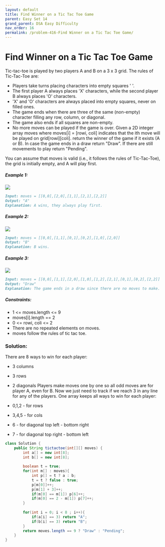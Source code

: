```yaml
---
layout: default
title: Find Winner on a Tic Tac Toe Game
parent: Easy Set 14
grand_parent: DSA Easy Difficulty
nav_order: 16
permalink: /problem-416-Find Winner on a Tic Tac Toe Game/
---
```

# Find Winner on a Tic Tac Toe Game
Tic-tac-toe is played by two players A and B on a 3 x 3 grid. The rules of Tic-Tac-Toe are:

* Players take turns placing characters into empty squares ' '.
* The first player A always places 'X' characters, while the second player B always places 'O' characters.
* 'X' and 'O' characters are always placed into empty squares, never on filled ones.
* The game ends when there are three of the same (non-empty) character filling any row, column, or diagonal.
* The game also ends if all squares are non-empty.
* No more moves can be played if the game is over.
Given a 2D integer array moves where moves[i] = [rowi, coli] indicates that the ith move will be played on grid[rowi][coli]. return the winner of the game if it exists (A or B). In case the game ends in a draw return "Draw". If there are still movements to play return "Pending".

You can assume that moves is valid (i.e., it follows the rules of Tic-Tac-Toe), the grid is initially empty, and A will play first.

##### Example 1:
![](../../assets/images/ds/xo1-grid.jpeg)
```markdown
Input: moves = [[0,0],[2,0],[1,1],[2,1],[2,2]]
Output: "A"
Explanation: A wins, they always play first.
```
##### Example 2:
![](../../assets/images/ds/xo2-grid.jpeg![img.png](img.png))
```markdown
Input: moves = [[0,0],[1,1],[0,1],[0,2],[1,0],[2,0]]
Output: "B"
Explanation: B wins.
```
##### Example 3:
![](../../assets/images/ds/xo3-grid.jpeg)
```markdown
Input: moves = [[0,0],[1,1],[2,0],[1,0],[1,2],[2,1],[0,1],[0,2],[2,2]]
Output: "Draw"
Explanation: The game ends in a draw since there are no moves to make.
```
##### Constraints:
* 1 <= moves.length <= 9
* moves[i].length == 2
* 0 <= rowi, coli <= 2
* There are no repeated elements on moves.
* moves follow the rules of tic tac toe.

### Solution:
There are 8 ways to win for each player:

* 3 columns
* 3 rows
* 2 diagonals
Players make moves one by one so all odd moves are for player A, even for B.
Now we just need to track if we reach 3 in any line for any of the players.
One array keeps all ways to win for each player:

* 0,1,2 - for rows
* 3,4,5 - for cols
* 6 - for diagonal top left - bottom right
* 7 - for diagonal top right - bottom left

```java
class Solution {
    public String tictactoe(int[][] moves) {
        int a[] = new int[8];
        int b[] = new int[8];
        
        boolean t = true;
        for(int m[] : moves){
            int p[] = t ? a : b;
            t = t ? false : true;
            p[m[0]]++;
            p[m[1] + 3]++;
            if(m[0] == m[1]) p[6]++;
            if(m[0] == 2 - m[1]) p[7]++;
        }
        
        for(int i = 0; i < 8 ; i++){
            if(a[i] == 3) return "A";
            if(b[i] == 3) return "B";
        }
        return moves.length == 9 ? "Draw" : "Pending";
    }
}
```

